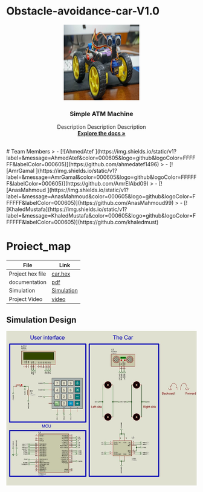 # Obstacle-avoidance-car-V1.0
  <div align="center">
  <a href="">
    <img src="https://github.com/ahmedatef1496/Obstacle-avoidance-car-V1.0/blob/main/documentation/car.jpg" alt="Logo" width="200" height="200">
  </a>
<h3 align="center">Simple ATM Machine</h3>
  <p align="center">
   Description Description Description
    <br />
    <a href=""><strong>Explore the docs »</strong></a>
    <br />
    <br />
  </p>
  </div>
# Team Members
>  - [![AhmedAtef   ](https://img.shields.io/static/v1?label=&message=AhmedAtef&color=000605&logo=github&logoColor=FFFFFF&labelColor=000605)](https://github.com/ahmedatef1496)
>  - [![AmrGamal    ](https://img.shields.io/static/v1?label=&message=AmrGamal&color=000605&logo=github&logoColor=FFFFFF&labelColor=000605)](https://github.com/AmrElAbd09)
>  - [![AnasMahmoud  ](https://img.shields.io/static/v1?label=&message=AnasMahmoud&color=000605&logo=github&logoColor=FFFFFF&labelColor=000605)](https://github.com/AnasMahmoud99)
>  - [![KhaledMustafa](https://img.shields.io/static/v1?label=&message=KhaledMustafa&color=000605&logo=github&logoColor=FFFFFF&labelColor=000605)](https://github.com/khaledmust)
   
 # Proiect_map
| File                  | Link                                                                           
| --------------------- | ------------------------------------------------------------------------------ |
| Project hex file             | [car.hex](https://github.com/ahmedatef1496/Obstacle-avoidance-car-V1.0/blob/main/project/Obstacle-avoidance-car/Obstacle-avoidance-car/Debug/Obstacle-avoidance-car.hex)  |                                       
| documentation               | [pdf](https://github.com/ahmedatef1496/Obstacle-avoidance-car-V1.0/blob/main/documentation/Obstacle%20Avoidance%20Robot%20V1.0%20Design%20-%20team2.pdf) |                                          | 
| Simulation            | [Simulation](https://github.com/ahmedatef1496/Obstacle-avoidance-car-V1.0/tree/main/simulation) |
| Project Video                 | [video]()|



## Simulation Design
![SimulationDesign](https://github.com/ahmedatef1496/Obstacle-avoidance-car-V1.0/blob/main/documentation/sim.jpeg)
